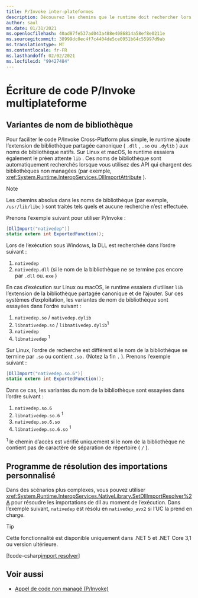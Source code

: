 ```yaml
---
title: P/Invoke inter-plateformes
description: Découvrez les chemins que le runtime doit rechercher lors du chargement des bibliothèques natives via P/Invoke. Découvrez également comment utiliser SetDllImportResolver.
author: saul
ms.date: 01/31/2021
ms.openlocfilehash: 40ad87fe537ad043a488e4086814a58ef8e0211e
ms.sourcegitcommit: 38999dc0ec4f7c4404de5ce0951b64c55997d9ab
ms.translationtype: MT
ms.contentlocale: fr-FR
ms.lasthandoff: 02/02/2021
ms.locfileid: "99427484"
---
```

# <a name="writing-cross-platform-pinvoke-code"></a>Écriture de code P/Invoke multiplateforme

## <a name="library-name-variations"></a>Variantes de nom de bibliothèque

Pour faciliter le code P/Invoke Cross-Platform plus simple, le runtime ajoute l’extension de bibliothèque partagée canonique ( `.dll` , `.so` ou `.dylib` ) aux noms de bibliothèque natifs. Sur Linux et macOS, le runtime essaiera également le préen attente `lib` . Ces noms de bibliothèque sont automatiquement recherchés lorsque vous utilisez des API qui chargent des bibliothèques non managées (par exemple, <xref:System.Runtime.InteropServices.DllImportAttribute> ).

> [!NOTE]
> Les chemins absolus dans les noms de bibliothèque (par exemple, `/usr/lib/libc` ) sont traités tels quels et aucune recherche n’est effectuée.

Prenons l’exemple suivant pour utiliser P/Invoke :

```csharp
[DllImport("nativedep")]
static extern int ExportedFunction();
```

Lors de l’exécution sous Windows, la DLL est recherchée dans l’ordre suivant :

1. `nativedep`
1. `nativedep.dll` (si le nom de la bibliothèque ne se termine pas encore par `.dll` ou. `exe` )

En cas d’exécution sur Linux ou macOS, le runtime essaiera d’utiliser `lib` l’extension de la bibliothèque partagée canonique et de l’ajouter. Sur ces systèmes d’exploitation, les variantes de nom de bibliothèque sont essayées dans l’ordre suivant :

1. `nativedep.so` / `nativedep.dylib`
1. `libnativedep.so` / `libnativedep.dylib`<sup>1</sup>
1. `nativedep`
1. `libnativedep` <sup>1</sup>

Sur Linux, l’ordre de recherche est différent si le nom de la bibliothèque se termine par `.so` ou contient `.so.` (Notez la fin `.` ). Prenons l’exemple suivant :

```csharp
[DllImport("nativedep.so.6")]
static extern int ExportedFunction();
```

Dans ce cas, les variantes du nom de la bibliothèque sont essayées dans l’ordre suivant :

1. `nativedep.so.6`
1. `libnativedep.so.6` <sup>1</sup>
1. `nativedep.so.6.so`
1. `libnativedep.so.6.so` <sup>1</sup>

<sup>1</sup> le chemin d’accès est vérifié uniquement si le nom de la bibliothèque ne contient pas de caractère de séparation de répertoire ( `/` ).

## <a name="custom-import-resolver"></a>Programme de résolution des importations personnalisé

Dans des scénarios plus complexes, vous pouvez utiliser <xref:System.Runtime.InteropServices.NativeLibrary.SetDllImportResolver%2A> pour résoudre les importations de dll au moment de l’exécution. Dans l’exemple suivant, `nativedep` est résolu en `nativedep_avx2` si l’UC la prend en charge.

> [!TIP]
> Cette fonctionnalité est disponible uniquement dans .NET 5 et .NET Core 3,1 ou version ultérieure.

[!code-csharp[import resolver](~/samples/snippets/standard/interop/pinvoke/import-resolver/Program.cs)]

## <a name="see-also"></a>Voir aussi

- [Appel de code non managé (P/Invoke)](pinvoke.md)

